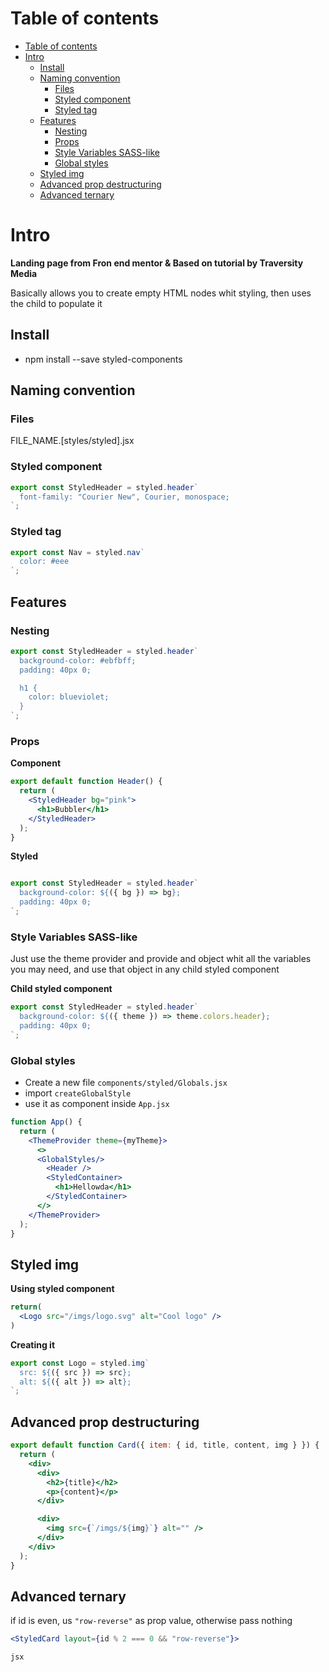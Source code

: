 # Table of contents
- [Table of contents](#table-of-contents)
- [Intro](#intro)
  - [Install](#install)
  - [Naming convention](#naming-convention)
    - [Files](#files)
    - [Styled component](#styled-component)
    - [Styled tag](#styled-tag)
  - [Features](#features)
    - [Nesting](#nesting)
    - [Props](#props)
    - [Style Variables SASS-like](#style-variables-sass-like)
    - [Global styles](#global-styles)
  - [Styled img](#styled-img)
  - [Advanced prop destructuring](#advanced-prop-destructuring)
  - [Advanced ternary](#advanced-ternary)

# Intro
**Landing page from Fron end mentor & Based on tutorial by Traversity Media**

Basically allows you to create empty HTML nodes whit styling, then uses the child to populate it

## Install 
- npm install --save styled-components

## Naming convention
### Files
FILE_NAME.[styles/styled].jsx

### Styled component
```jsx
export const StyledHeader = styled.header`
  font-family: "Courier New", Courier, monospace;
`;
```

### Styled tag
```jsx
export const Nav = styled.nav`
  color: #eee
`;
```


## Features
### Nesting
```jsx
export const StyledHeader = styled.header`
  background-color: #ebfbff;
  padding: 40px 0;

  h1 {
    color: blueviolet;
  }
`;
```

### Props
**Component**
```jsx
export default function Header() {
  return (
    <StyledHeader bg="pink">
      <h1>Bubbler</h1>
    </StyledHeader>
  );
}
```

**Styled**
```jsx

export const StyledHeader = styled.header`
  background-color: ${({ bg }) => bg};
  padding: 40px 0;
`;

```

### Style Variables SASS-like
Just use the theme provider and provide and object whit all the variables you may need, and use that object in any child styled component

**Child styled component**
```jsx
export const StyledHeader = styled.header`
  background-color: ${({ theme }) => theme.colors.header};
  padding: 40px 0;
`;
```

### Global styles
- Create a new file `components/styled/Globals.jsx`
- import `createGlobalStyle`
- use it as component inside `App.jsx`


```jsx
function App() {
  return (
    <ThemeProvider theme={myTheme}>
      <>
      <GlobalStyles/>
        <Header />
        <StyledContainer>
          <h1>Hellowda</h1>
        </StyledContainer>
      </>
    </ThemeProvider>
  );
}

```

## Styled img 
**Using styled component**
```jsx
return(
  <Logo src="/imgs/logo.svg" alt="Cool logo" />
)
```

**Creating it**
```jsx
export const Logo = styled.img`
  src: ${({ src }) => src};
  alt: ${({ alt }) => alt};
`;
```

## Advanced prop destructuring
```jsx
export default function Card({ item: { id, title, content, img } }) {
  return (
    <div>
      <div>
        <h2>{title}</h2>
        <p>{content}</p>
      </div>

      <div>
        <img src={`/imgs/${img}`} alt="" />
      </div>
    </div>
  );
}
```

## Advanced ternary
if id is even, us `"row-reverse"` as prop value, otherwise pass nothing

```jsx
<StyledCard layout={id % 2 === 0 && "row-reverse"}>
```

```jsx```